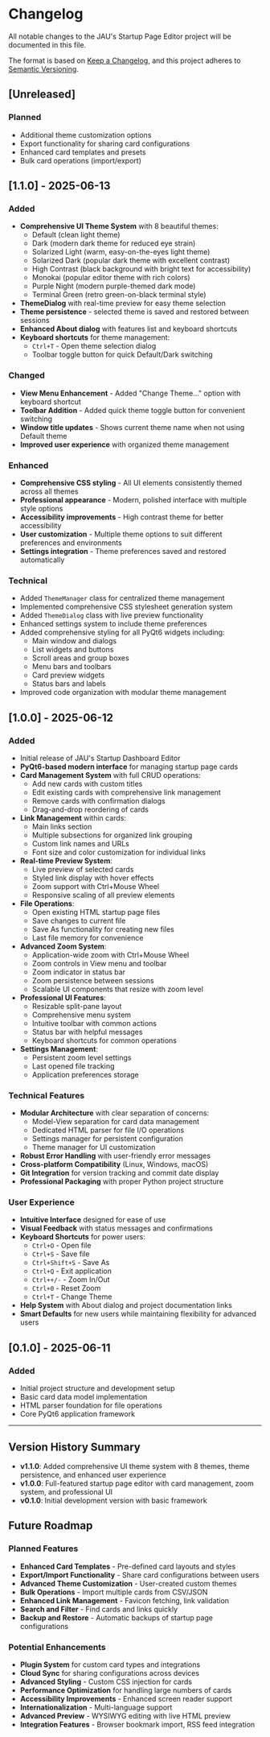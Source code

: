 # Changelog

All notable changes to the JAU's Startup Page Editor project will be documented in this file.

The format is based on [Keep a Changelog](https://keepachangelog.com/en/1.0.0/),
and this project adheres to [Semantic Versioning](https://semver.org/spec/v2.0.0.html).

## [Unreleased]

### Planned
- Additional theme customization options
- Export functionality for sharing card configurations
- Enhanced card templates and presets
- Bulk card operations (import/export)

## [1.1.0] - 2025-06-13

### Added
- **Comprehensive UI Theme System** with 8 beautiful themes:
  - Default (clean light theme)
  - Dark (modern dark theme for reduced eye strain)
  - Solarized Light (warm, easy-on-the-eyes light theme)
  - Solarized Dark (popular dark theme with excellent contrast)
  - High Contrast (black background with bright text for accessibility)
  - Monokai (popular editor theme with rich colors)
  - Purple Night (modern purple-themed dark mode)
  - Terminal Green (retro green-on-black terminal style)
- **ThemeDialog** with real-time preview for easy theme selection
- **Theme persistence** - selected theme is saved and restored between sessions
- **Enhanced About dialog** with features list and keyboard shortcuts
- **Keyboard shortcuts** for theme management:
  - `Ctrl+T` - Open theme selection dialog
  - Toolbar toggle button for quick Default/Dark switching

### Changed
- **View Menu Enhancement** - Added "Change Theme..." option with keyboard shortcut
- **Toolbar Addition** - Added quick theme toggle button for convenient switching
- **Window title updates** - Shows current theme name when not using Default theme
- **Improved user experience** with organized theme management

### Enhanced
- **Comprehensive CSS styling** - All UI elements consistently themed across all themes
- **Professional appearance** - Modern, polished interface with multiple style options
- **Accessibility improvements** - High contrast theme for better accessibility
- **User customization** - Multiple theme options to suit different preferences and environments
- **Settings integration** - Theme preferences saved and restored automatically

### Technical
- Added `ThemeManager` class for centralized theme management
- Implemented comprehensive CSS stylesheet generation system
- Added `ThemeDialog` class with live preview functionality
- Enhanced settings system to include theme preferences
- Added comprehensive styling for all PyQt6 widgets including:
  - Main window and dialogs
  - List widgets and buttons
  - Scroll areas and group boxes
  - Menu bars and toolbars
  - Card preview widgets
  - Status bars and labels
- Improved code organization with modular theme management

## [1.0.0] - 2025-06-12

### Added
- Initial release of JAU's Startup Dashboard Editor
- **PyQt6-based modern interface** for managing startup page cards
- **Card Management System** with full CRUD operations:
  - Add new cards with custom titles
  - Edit existing cards with comprehensive link management
  - Remove cards with confirmation dialogs
  - Drag-and-drop reordering of cards
- **Link Management** within cards:
  - Main links section
  - Multiple subsections for organized link grouping
  - Custom link names and URLs
  - Font size and color customization for individual links
- **Real-time Preview System**:
  - Live preview of selected cards
  - Styled link display with hover effects
  - Zoom support with Ctrl+Mouse Wheel
  - Responsive scaling of all preview elements
- **File Operations**:
  - Open existing HTML startup page files
  - Save changes to current file
  - Save As functionality for creating new files
  - Last file memory for convenience
- **Advanced Zoom System**:
  - Application-wide zoom with Ctrl+Mouse Wheel
  - Zoom controls in View menu and toolbar
  - Zoom indicator in status bar
  - Zoom persistence between sessions
  - Scalable UI components that resize with zoom level
- **Professional UI Features**:
  - Resizable split-pane layout
  - Comprehensive menu system
  - Intuitive toolbar with common actions
  - Status bar with helpful messages
  - Keyboard shortcuts for common operations
- **Settings Management**:
  - Persistent zoom level settings
  - Last opened file tracking
  - Application preferences storage

### Technical Features
- **Modular Architecture** with clear separation of concerns:
  - Model-View separation for card data management
  - Dedicated HTML parser for file I/O operations
  - Settings manager for persistent configuration
  - Theme manager for UI customization
- **Robust Error Handling** with user-friendly error messages
- **Cross-platform Compatibility** (Linux, Windows, macOS)
- **Git Integration** for version tracking and commit date display
- **Professional Packaging** with proper Python project structure

### User Experience
- **Intuitive Interface** designed for ease of use
- **Visual Feedback** with status messages and confirmations
- **Keyboard Shortcuts** for power users:
  - `Ctrl+O` - Open file
  - `Ctrl+S` - Save file
  - `Ctrl+Shift+S` - Save As
  - `Ctrl+Q` - Exit application
  - `Ctrl++/-` - Zoom In/Out
  - `Ctrl+0` - Reset Zoom
  - `Ctrl+T` - Change Theme
- **Help System** with About dialog and project documentation links
- **Smart Defaults** for new users while maintaining flexibility for advanced users

## [0.1.0] - 2025-06-11

### Added
- Initial project structure and development setup
- Basic card data model implementation
- HTML parser foundation for file operations
- Core PyQt6 application framework

---

## Version History Summary

- **v1.1.0**: Added comprehensive UI theme system with 8 themes, theme persistence, and enhanced user experience
- **v1.0.0**: Full-featured startup page editor with card management, zoom system, and professional UI
- **v0.1.0**: Initial development version with basic framework

## Future Roadmap

### Planned Features
- **Enhanced Card Templates** - Pre-defined card layouts and styles
- **Export/Import Functionality** - Share card configurations between users
- **Advanced Theme Customization** - User-created custom themes
- **Bulk Operations** - Import multiple cards from CSV/JSON
- **Enhanced Link Management** - Favicon fetching, link validation
- **Search and Filter** - Find cards and links quickly
- **Backup and Restore** - Automatic backups of startup page configurations

### Potential Enhancements
- **Plugin System** for custom card types and integrations
- **Cloud Sync** for sharing configurations across devices
- **Advanced Styling** - Custom CSS injection for cards
- **Performance Optimization** for handling large numbers of cards
- **Accessibility Improvements** - Enhanced screen reader support
- **Internationalization** - Multi-language support
- **Advanced Preview** - WYSIWYG editing with live HTML preview
- **Integration Features** - Browser bookmark import, RSS feed integration

